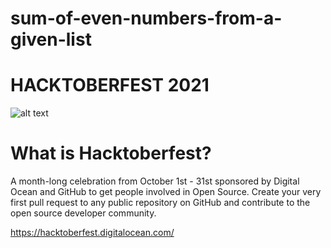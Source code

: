 # sum-of-even-numbers-from-a-given-list 
# HACKTOBERFEST 2021

![alt text](https://user-images.githubusercontent.com/50463866/135718788-5e4b1937-6593-47db-b6d8-789d89f39097.png)

# What is Hacktoberfest?

A month-long celebration from October 1st - 31st sponsored by Digital Ocean and GitHub to get people involved in Open Source. Create your very first pull request to any public repository on GitHub and contribute to the open source developer community.

https://hacktoberfest.digitalocean.com/

